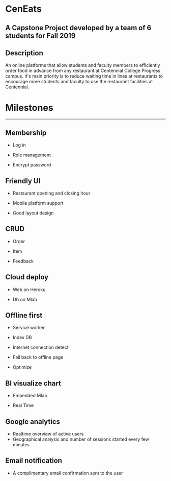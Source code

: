 # CenEats 
A Capstone Project developed by a team of 6 students for Fall 2019 
------------------------------------------------------------------------------------------

## Description
An online platforms that allow students and faculty members to efficiently order food in advance from any restaurant at Centennial College Progress campus. It's main priority is to reduce waiting time in lines at restaurants to encourage more students and faculty to use the restaurant facilities at Centennial.

# Milestones
-------------
## Membership

* Log in

* Role management

* Encrypt password

## Friendly UI

* Restaurant opening and closing hour

* Mobile platform support

* Good layout design

## CRUD

* Order

* Item

* Feedback

## Cloud deploy

* Web on Heroku

* Db on Mlab

## Offline first

* Service worker

* Index DB

* Internet connection detect

* Fall back to offline page

* Optimize

## BI visualize chart

* Embedded Mlab

* Real Time

## Google analytics
 * Realtime overview of active users
 * Geographical analysis and number of sessions started every few minutes

## Email notification
 * A complimentary email confirmation sent to the user 
